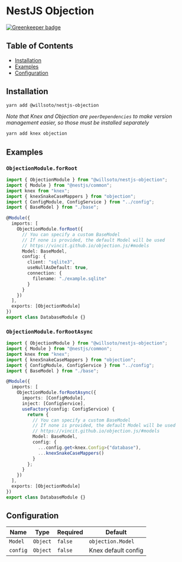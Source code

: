 # NestJS Objection

[![Greenkeeper badge](https://badges.greenkeeper.io/willsoto/nestjs-objection.svg)](https://greenkeeper.io/)

## Table of Contents

- [Installation](#installation)
- [Examples](#examples)
- [Configuration](#configuration)

## Installation

```bash
yarn add @willsoto/nestjs-objection
```

_Note that Knex and Objection are `peerDependencies` to make version management easier, so those must be installed separately_

```bash
yarn add knex objection
```

## Examples

### `ObjectionModule.forRoot`

```typescript
import { ObjectionModule } from "@willsoto/nestjs-objection";
import { Module } from "@nestjs/common";
import knex from "knex";
import { knexSnakeCaseMappers } from "objection";
import { ConfigModule, ConfigService } from "../config";
import { BaseModel } from "./base";

@Module({
  imports: [
    ObjectionModule.forRoot({
      // You can specify a custom BaseModel
      // If none is provided, the default Model will be used
      // https://vincit.github.io/objection.js/#models
      Model: BaseModel,
      config: {
        client: "sqlite3",
        useNullAsDefault: true,
        connection: {
          filename: "./example.sqlite"
        }
      }
    })
  ],
  exports: [ObjectionModule]
})
export class DatabaseModule {}
```

### `ObjectionModule.forRootAsync`

```typescript
import { ObjectionModule } from "@willsoto/nestjs-objection";
import { Module } from "@nestjs/common";
import knex from "knex";
import { knexSnakeCaseMappers } from "objection";
import { ConfigModule, ConfigService } from "../config";
import { BaseModel } from "./base";

@Module({
  imports: [
    ObjectionModule.forRootAsync({
      imports: [ConfigModule],
      inject: [ConfigService],
      useFactory(config: ConfigService) {
        return {
          // You can specify a custom BaseModel
          // If none is provided, the default Model will be used
          // https://vincit.github.io/objection.js/#models
          Model: BaseModel,
          config: {
            ...config.get<knex.Config>("database"),
            ...knexSnakeCaseMappers()
          }
        };
      }
    })
  ],
  exports: [ObjectionModule]
})
export class DatabaseModule {}
```

## Configuration

| Name     | Type     | Required | Default             |
| -------- | -------- | -------- | ------------------- |
| `Model`  | `Object` | `false`  | `objection.Model`   |
| `config` | `Object` | `false`  | Knex default config |
